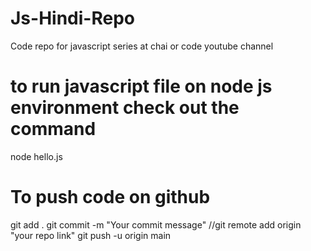 # Js-Hindi-Repo
Code repo for javascript series at chai or code youtube channel


# to run javascript file on node js environment check out the command
node hello.js


# To push code on github
git add .
git commit -m "Your commit message"
//git remote add origin "your repo link"
git push -u origin main


